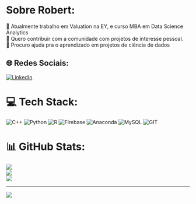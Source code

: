 # Sobre Robert:
🔭 Atualmente trabalho em Valuation na EY, e curso MBA em Data Science Analytics<br>👯 Quero contribuir com a comunidade com projetos de interesse pessoal.<br>🤝 Procuro ajuda pra o aprendizado em projetos de ciência de dados<br>


## 🌐 Redes Sociais:
[![LinkedIn](https://img.shields.io/badge/LinkedIn-%230077B5.svg?logo=linkedin&logoColor=white)](https://linkedin.com/in/https://www.linkedin.com/in/robert-trajano/) 

# 💻 Tech Stack:
![C++](https://img.shields.io/badge/c++-%2300599C.svg?style=plastic&logo=c%2B%2B&logoColor=white) ![Python](https://img.shields.io/badge/python-3670A0?style=plastic&logo=python&logoColor=ffdd54) ![R](https://img.shields.io/badge/r-%23276DC3.svg?style=plastic&logo=r&logoColor=white) ![Firebase](https://img.shields.io/badge/firebase-%23039BE5.svg?style=plastic&logo=firebase) ![Anaconda](https://img.shields.io/badge/Anaconda-%2344A833.svg?style=plastic&logo=anaconda&logoColor=white) ![MySQL](https://img.shields.io/badge/mysql-%2300f.svg?style=plastic&logo=mysql&logoColor=white) ![GIT](https://img.shields.io/badge/Git-fc6d26?style=plastic&logo=git&logoColor=white)
# 📊 GitHub Stats:
![](https://github-readme-stats.vercel.app/api?username=Robert-Trajano&theme=merko&hide_border=false&include_all_commits=true&count_private=false)<br/>
![](https://github-readme-streak-stats.herokuapp.com/?user=Robert-Trajano&theme=merko&hide_border=false)<br/>
![](https://github-readme-stats.vercel.app/api/top-langs/?username=Robert-Trajano&theme=merko&hide_border=false&include_all_commits=true&count_private=false&layout=compact)

---
[![](https://visitcount.itsvg.in/api?id=Robert-Trajano&icon=0&color=0)](https://visitcount.itsvg.in)

<!-- Proudly created with GPRM ( https://gprm.itsvg.in ) -->
